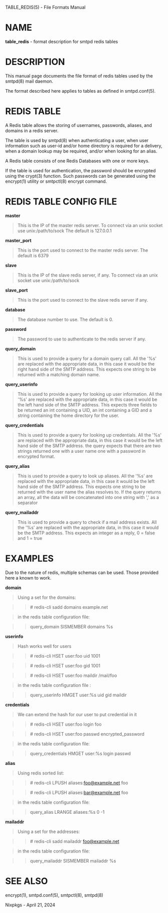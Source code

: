 TABLE\_REDIS(5) - File Formats Manual

# NAME

**table\_redis** - format description for smtpd redis tables

# DESCRIPTION

This manual page documents the file format of redis tables used by the
smtpd(8)
mail daemon.

The format described here applies to tables as defined in
smtpd.conf(5).

# REDIS TABLE

A Redis table allows the storing of usernames, passwords, aliases, and domains
in a redis server.

The table is used by
smtpd(8)
when authenticating a user, when user information such as user-id and/or
home directory is required for a delivery, when a domain lookup may be required,
and/or when looking for an alias.

A Redis table consists of one Redis Databases with one or more keys.

If the table is used for authentication, the password should be
encrypted using the
crypt(3)
function.
Such passwords can be generated using the
encrypt(1)
utility or
smtpctl(8)
encrypt command.

# REDIS TABLE CONFIG FILE

**master**

> This is the IP of the master redis server.
> To connect via an unix socket use unix:/path/to/sock
> The default is 127.0.0.1

**master\_port**

> This is the port used to connect to the master redis server.
> The default is 6379

**slave**

> This is the IP of the slave redis server, if any.
> To connect via an unix socket use unix:/path/to/sock

**slave\_port**

> This is the port used to connect to the slave redis server if any.

**database**

> The database number to use.
> The default is 0.

**password**

> The password to use to authenticate to the redis server if any.

**query\_domain**

> This is used to provide a query for a domain query call.
> All the '%s' are replaced
> with the appropriate data, in this case it would be the right hand side of
> the SMTP address.
> This expects one string to be returned with a matching domain name.

**query\_userinfo**

> This is used to provide a query for looking up user information.
> All the '%s' are replaced with the appropriate data, in this case it
> would be the left hand side of the SMTP address.
> This expects three fields to be returned an int containing a UID, an int
> containing a GID
> and a string containing the home directory for the user.

**query\_credentials**

> This is used to provide a query for looking up credentials.
> All the '%s' are replaced
> with the appropriate data, in this case it would be the left hand side of
> the SMTP address.
> the query expects that there are two strings returned one with a
> user name one with a password in encrypted format.

**query\_alias**

> This is used to provide a query to look up aliases.
> All the '%s' are replaced with the appropriate data, in this case it would
> be the left hand side of the SMTP address.
> This expects one string to be returned with the user name the alias resolves to.
> If the query returns an array, all the data will be concatenated into one
> string with ',' as a separator

**query\_mailaddr**

> This is used to provide a query to check if a mail address exists.
> All the '%s' are replaced with the appropriate data, in this case it would
> be the SMTP address.
> This expects an integer as a reply, 0 = false and 1 = true

# EXAMPLES

Due to the nature of redis, multiple schemas can be used.
Those provided here a known to work.

**domain**

> Using a set for the domains:

> > \# redis-cli sadd domains example.net

> in the redis table configuration file:

> > query\_domain SISMEMBER domains %s

**userinfo**

> Hash works well for users

> > \# redis-cli HSET user:foo uid 1001

> > \# redis-cli HSET user:foo gid 1001

> > \# redis-cli HSET user:foo maildir /mail/foo

> in the redis table configuration file :

> > query\_userinfo HMGET user:%s uid gid maildir

**credentials**

> We can extend the hash for our user to put credential in it

> > \# redis-cli HSET user:foo login foo

> > \# redis-cli HSET user:foo passwd encrypted\_password

> in the redis table configuration file:

> > query\_credentials HMGET user:%s login passwd

**alias**

> Using redis sorted list:

> > \# redis-cli LPUSH aliases:foo@example.net foo

> > \# redis-cli LPUSH aliases:bar@example.net foo

> in the redis table configuration file:

> > query\_alias LRANGE aliases:%s 0 -1

**mailaddr**

> Using a set for the addresses:

> > \# redis-cli sadd mailaddr foo@example.net

> in the redis table configuration file:

> > query\_mailaddr SISMEMBER mailaddr %s

# SEE ALSO

encrypt(1),
smtpd.conf(5),
smtpctl(8),
smtpd(8)

Nixpkgs - April 21, 2024
